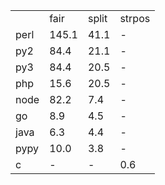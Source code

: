 <table>
<tr><td></td><td>fair</td><td>split</td><td>strpos</td></tr>
<tr><td>perl</td><td>145.1</td><td>41.1</td><td>-</td></tr>
<tr><td>py2</td><td>84.4</td><td>21.1</td><td>-</td></tr>
<tr><td>py3</td><td>84.4</td><td>20.5</td><td>-</td></tr>
<tr><td>php</td><td>15.6</td><td>20.5</td><td>-</td></tr>
<tr><td>node</td><td>82.2</td><td>7.4</td><td>-</td></tr>
<tr><td>go</td><td>8.9</td><td>4.5</td><td>-</td></tr>
<tr><td>java</td><td>6.3</td><td>4.4</td><td>-</td></tr>
<tr><td>pypy</td><td>10.0</td><td>3.8</td><td>-</td></tr>
<tr><td>c</td><td>-</td><td>-</td><td>0.6</td></tr>
</table>

